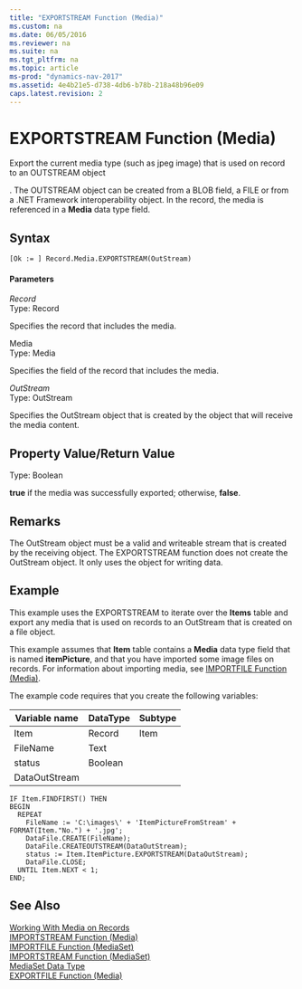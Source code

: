 ```yaml
---
title: "EXPORTSTREAM Function (Media)"
ms.custom: na
ms.date: 06/05/2016
ms.reviewer: na
ms.suite: na
ms.tgt_pltfrm: na
ms.topic: article
ms-prod: "dynamics-nav-2017"
ms.assetid: 4e4b21e5-d738-4db6-b78b-218a48b96e09
caps.latest.revision: 2
---
```

# EXPORTSTREAM Function (Media)
Export the current media type \(such as jpeg image\) that is used on record to an OUTSTREAM object  

 . The OUTSTREAM object can be created from a BLOB field, a FILE or from a .NET Framework interoperability object. In the record, the media is referenced in a **Media** data type field.  

## Syntax  

```  
[Ok := ] Record.Media.EXPORTSTREAM(OutStream)  
```  

#### Parameters  
 *Record*  
 Type: Record  

 Specifies the record that includes the media.  

 Media  
 Type: Media  

 Specifies the field of the record that includes the media.  

 *OutStream*  
 Type: OutStream  

 Specifies the OutStream object that is created by the object that will receive the media content.  

## Property Value/Return Value  
 Type: Boolean  

 **true** if the media was successfully exported; otherwise, **false**.  

## Remarks  
 The OutStream object must be a valid and writeable stream that is created by the receiving object. The EXPORTSTREAM function does not create the OutStream object. It only uses the object for writing data.  

## Example  
 This example uses the EXPORTSTREAM to iterate over the **Items** table and export any media that is used on records to an OutStream that is created on a file object.  

 This example assumes that **Item** table contains a **Media** data type field that is named **itemPicture**, and that you have imported some image files on records. For information about importing media, see [IMPORTFILE Function \(Media\)](IMPORTFILE-Function--Media-.md).  

 The example code requires that you create the following variables:  

|Variable name|DataType|Subtype|  
|-------------------|--------------|-------------|  
|Item|Record|Item|  
|FileName|Text||  
|status|Boolean||  
|DataOutStream|||  

```  
IF Item.FINDFIRST() THEN  
BEGIN  
  REPEAT  
    FileName := 'C:\images\' + 'ItemPictureFromStream' + FORMAT(Item."No.") + '.jpg';  
    DataFile.CREATE(FileName);  
    DataFile.CREATEOUTSTREAM(DataOutStream);  
    status := Item.ItemPicture.EXPORTSTREAM(DataOutStream);  
    DataFile.CLOSE;  
  UNTIL Item.NEXT < 1;  
END;  

```  

## See Also  
 [Working With Media on Records](Working-With-Media-on-Records.md)  
 [IMPORTSTREAM Function \(Media\)](IMPORTSTREAM-Function--Media-.md)   
 [IMPORTFILE Function \(MediaSet\)](IMPORTFILE-Function--MediaSet-.md)   
 [IMPORTSTREAM Function \(MediaSet\)](IMPORTSTREAM-Function--MediaSet-.md)   
 [MediaSet Data Type](MediaSet-Data-Type.md)   
 [EXPORTFILE Function \(Media\)](EXPORTFILE-Function--Media-.md)
